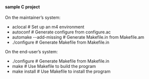 #### sample C project

On the maintainer’s system:

* aclocal # Set up an m4 environment
* autoconf # Generate configure from configure.ac
* automake --add-missing # Generate Makefile.in from Makefile.am
* ./configure # Generate Makefile from Makefile.in

On the end-user’s system:

* ./configure # Generate Makefile from Makefile.in
* make # Use Makefile to build the program
* make install # Use Makefile to install the program

